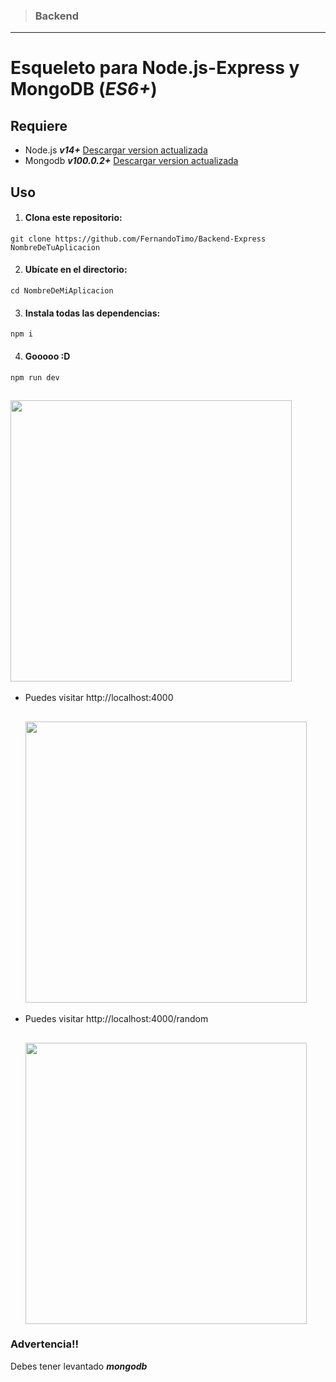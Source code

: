 > ### Backend

---

# Esqueleto para Node.js-Express y MongoDB (_ES6+_)

## Requiere

- Node.js **_v14+_** [Descargar version actualizada](https://nodejs.org/es/ 'Descargar Node.js')
- Mongodb **_v100.0.2+_** [Descargar version actualizada](https://www.mongodb.com/try/download/database-tools 'Descargar MongoDB')

## Uso

1. #### Clona este repositorio:

`git clone https://github.com/FernandoTimo/Backend-Express NombreDeTuAplicacion`

2. #### Ubícate en el directorio:

`cd NombreDeMiAplicacion`

3. #### Instala todas las dependencias:

`npm i`

4. #### Gooooo :D

`npm run dev`

## <img src="https://i.ibb.co/zRV7x5J/Timoideas-Express-Server.jpg" width="450">

- Puedes visitar http://localhost:4000

  ## <img src="https://i.ibb.co/YQkjYHP/Timoideas-Express-Server-4000.jpg" width="450">

- Puedes visitar http://localhost:4000/random

  ## <img src="https://i.ibb.co/xfmz12r/Timoideas-Express-Server-4000-random.jpg" width="450">

### Advertencia!!

Debes tener levantado **_mongodb_**
